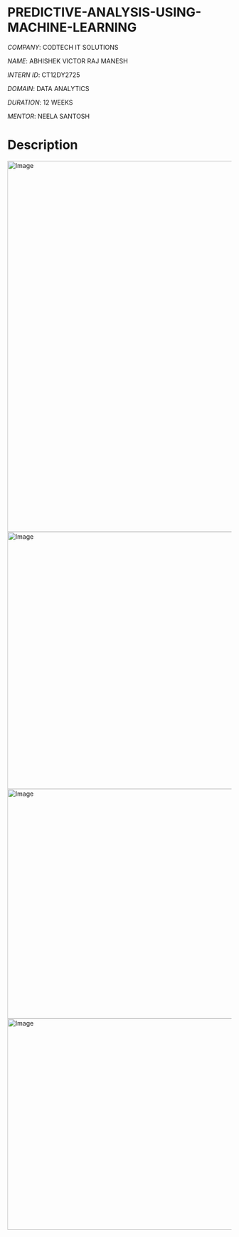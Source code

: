 # PREDICTIVE-ANALYSIS-USING-MACHINE-LEARNING

*COMPANY*: CODTECH IT SOLUTIONS

*NAME*: ABHISHEK VICTOR RAJ MANESH

*INTERN ID*: CT12DY2725

*DOMAIN*: DATA ANALYTICS

*DURATION*: 12 WEEKS

*MENTOR*: NEELA SANTOSH

# Description

<img width="1357" height="834" alt="Image" src="https://github.com/user-attachments/assets/0f4d42db-5345-4d78-9d91-660418b55572" />
<img width="1335" height="578" alt="Image" src="https://github.com/user-attachments/assets/cabb485c-87d4-4adb-9d99-5f0e00cb9ba7" />
<img width="1261" height="516" alt="Image" src="https://github.com/user-attachments/assets/ecc8ac97-dfba-4b71-9357-7bf1096e7443" />
<img width="1241" height="475" alt="Image" src="https://github.com/user-attachments/assets/6e7ff618-f9ae-4efe-b008-29986bcc65c4" />
